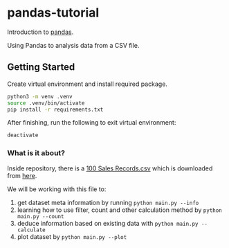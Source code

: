 # pandas-tutorial

Introduction to [pandas](https://pandas.pydata.org/).

Using Pandas to analysis data from a CSV file.

## Getting Started

Create virtual environment and install required package.

```bash
python3 -m venv .venv
source .venv/bin/activate
pip install -r requirements.txt
```

After finishing, run the following to exit virtual environment:
```bash
deactivate
```  

### What is it about?

Inside repository, there is a [100 Sales Records.csv](100_Sales_Records.csv) which is downloaded from [here](http://eforexcel.com/wp/downloads-18-sample-csv-files-data-sets-for-testing-sales/).

We will be working with this file to: 
1. get dataset meta information by running `python main.py --info`
2. learning how to use filter, count and other calculation method by `python main.py --count`
3. deduce information based on existing data with `python main.py --calculate`
4. plot dataset by `python main.py --plot`
